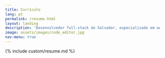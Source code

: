 ```yaml
---
title: Currículo
lang: pt
permalink: /resume.html
layout: landing
description: 'Desenvolvedor full-stack de Salvador, especializado em web apps feitos com React'
image: assets/images/code_editor.jpg
nav-menu: true
---
```


{% include custom/resume.md %}